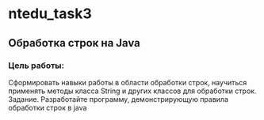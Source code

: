 # ntedu_task3
## Обработка строк на Java
### Цель работы:
Сформировать навыки работы в области обработки строк, научиться
применять методы класса String и других классов для обработки строк.
Задание. Разработайте программу, демонстрирующую правила
обработки строк в java
